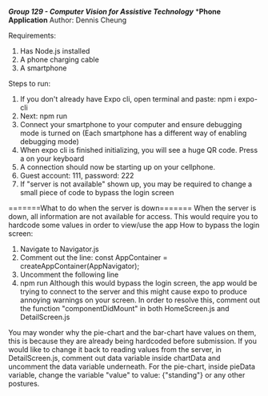 *********************Group 129 - Computer Vision for Assistive Technology*********************
***************************************Phone Application**************************************
Author: Dennis Cheung

Requirements:
1) Has Node.js installed
2) A phone charging cable
3) A smartphone

Steps to run:
1) If you don't already have Expo cli, open terminal and paste: npm i expo-cli
2) Next: npm run
3) Connect your smartphone to your computer and ensure debugging mode is turned on
(Each smartphone has a different way of enabling debugging mode)
4) When expo cli is finished initializing, you will see a huge QR code. Press a on your keyboard
5) A connection should now be starting up on your cellphone.
6) Guest account: 111, password: 222
7) If "server is not available" shown up, you may be required to change a small piece of code to bypass
the login screen

=======What to do when the server is down=======
When the server is down, all information are not available for access. This would require you to
hardcode some values in order to view/use the app
How to bypass the login screen:
1) Navigate to Navigator.js
2) Comment out the line: const AppContainer = createAppContainer(AppNavigator);
3) Uncomment the following line
4) npm run 
Although this would bypass the login screen, the app would be trying to connect to the server
and this might cause expo to produce annoying warnings on your screen. In order to resolve this,
comment out the function "componentDidMount" in both HomeScreen.js and DetailScreen.js

You may wonder why the pie-chart and the bar-chart have values on them, this is because they are
already being hardcoded before submission. If you would like to change it back to reading values from
the server, in DetailScreen.js, comment out data variable inside chartData and uncomment the data variable
underneath. For the pie-chart, inside pieData variable, change the variable "value" to value: {"standing"} 
or any other postures.
